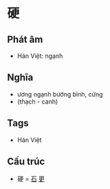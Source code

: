 # 硬

## Phát âm
* Hán Việt: ngạnh

## Nghĩa
* ương ngạnh bướng bỉnh, cứng
* (thạch - canh)

## Tags
* Hán Việt

## Cấu trúc
* 硬 = [石](石.md) [更](更.md)

<script>window.HANZI_FIELD='硬';</script>